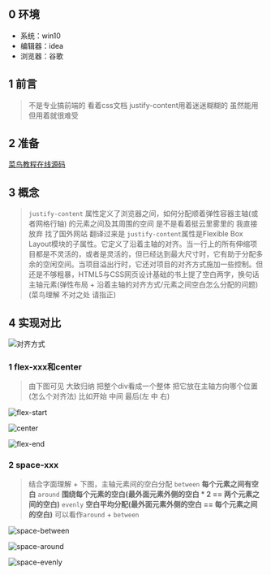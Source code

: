 ## 0 环境
- 系统：win10
- 编辑器：idea
- 浏览器：谷歌
## 1 前言
> 不是专业搞前端的 看着css文档 justify-content用着迷迷糊糊的 虽然能用 但用着就很难受 

## 2 准备
[菜鸟教程在线源码](https://www.runoob.com/try/try.php?filename=trycss3_justify-content)

## 3 概念
> `justify-content` 属性定义了浏览器之间，如何分配顺着弹性容器主轴(或者网格行轴) 的元素之间及其周围的空间 是不是看着挺云里雾里的 我直接放弃 找了国外网站
翻译过来是 `justify-content`属性是Flexible Box Layout模块的子属性。它定义了沿着主轴的对齐。当一行上的所有伸缩项目都是不灵活的，或者是灵活的，但已经达到最大尺寸时，它有助于分配多余的空闲空间。当项目溢出行时，它还对项目的对齐方式施加一些控制。但还是不够粗暴，HTML5与CSS网页设计基础的书上提了空白两字，换句话 主轴元素(弹性布局 + 沿着主轴的对齐方式/元素之间空白怎么分配的问题)(菜鸟理解 不对之处 请指正)

## 4 实现对比
![对齐方式](https://p9-juejin.byteimg.com/tos-cn-i-k3u1fbpfcp/f231f649f7bd4295b8c48a1a93e22979~tplv-k3u1fbpfcp-watermark.image?)

### 1 flex-xxx和center
> 由下图可见 大致归纳 把整个div看成一个整体 把它放在主轴方向哪个位置(怎么个对齐法) 比如开始 中间 最后(左 中 右)

![flex-start](https://p1-juejin.byteimg.com/tos-cn-i-k3u1fbpfcp/ff11385dd0b84715b2519b44bfb4eae5~tplv-k3u1fbpfcp-watermark.image?)

![center](https://p9-juejin.byteimg.com/tos-cn-i-k3u1fbpfcp/48724e37509549f6bd0528edbe356bfc~tplv-k3u1fbpfcp-watermark.image?)

![flex-end](https://p1-juejin.byteimg.com/tos-cn-i-k3u1fbpfcp/036eab461f8340d3b80a924bc66fc733~tplv-k3u1fbpfcp-watermark.image?)

### 2 space-xxx
> 结合字面理解 + 下图，主轴元素间的空白分配 `between` **每个元素之间有空白** `around` **围绕每个元素的空白(最外面元素外侧的空白 * 2 == 两个元素之间的空白)** `evenly` **空白平均分配(最外面元素外侧的空白 == 每个元素之间的空白)** 可以看作`around` + `between`

![space-between](https://p9-juejin.byteimg.com/tos-cn-i-k3u1fbpfcp/39e54f8515a64ed5b7a752c907d3c83e~tplv-k3u1fbpfcp-watermark.image?)

![space-around](https://p9-juejin.byteimg.com/tos-cn-i-k3u1fbpfcp/7d136f1974c24a5c928207e36f89bdd8~tplv-k3u1fbpfcp-watermark.image?)

![space-evenly](https://p1-juejin.byteimg.com/tos-cn-i-k3u1fbpfcp/d0eade67c6a14f048901024cf20834ed~tplv-k3u1fbpfcp-watermark.image?)